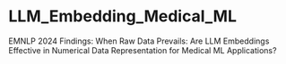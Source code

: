 # LLM_Embedding_Medical_ML
EMNLP 2024 Findings: When Raw Data Prevails: Are LLM Embeddings Effective in Numerical Data Representation for Medical ML Applications?

